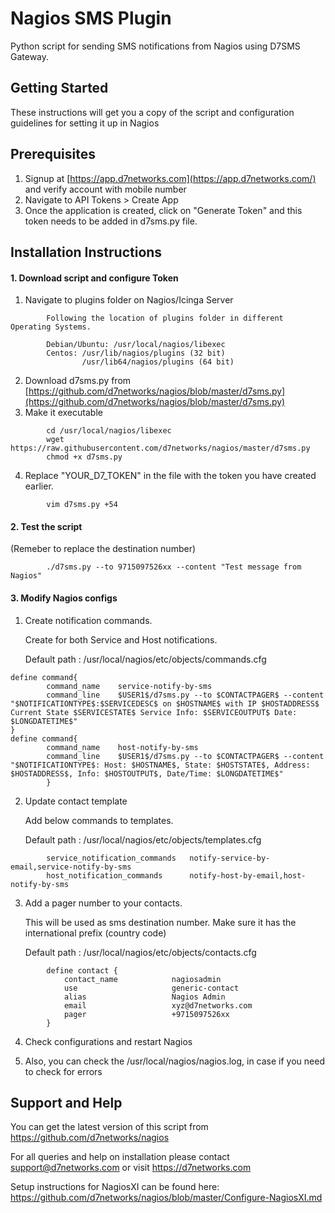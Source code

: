 # Nagios SMS Plugin

Python script for sending SMS notifications from Nagios using D7SMS Gateway.

## Getting Started
These instructions will get you a copy of the script and configuration guidelines for setting it up in Nagios

## Prerequisites

1. Signup at [https://app.d7networks.com](https://app.d7networks.com/) and  verify account with mobile number
2. Navigate to API Tokens > Create App
3. Once the application is created, click on "Generate Token" and this token needs to be added in d7sms.py file. 

## Installation Instructions

#### 1. Download script and configure Token

1. Navigate to plugins folder on Nagios/Icinga Server
```
        Following the location of plugins folder in different Operating Systems. 

        Debian/Ubuntu: /usr/local/nagios/libexec
        Centos: /usr/lib/nagios/plugins (32 bit)
                /usr/lib64/nagios/plugins (64 bit)
```
2. Download d7sms.py from [https://github.com/d7networks/nagios/blob/master/d7sms.py](https://github.com/d7networks/nagios/blob/master/d7sms.py)
3. Make it executable
```
        cd /usr/local/nagios/libexec
        wget https://raw.githubusercontent.com/d7networks/nagios/master/d7sms.py
        chmod +x d7sms.py
```
4. Replace "YOUR_D7_TOKEN" in the file with the token you have created earlier. 
```
        vim d7sms.py +54
```
#### 2. Test the script
(Remeber to replace the destination number)

```
        ./d7sms.py --to 9715097526xx --content "Test message from Nagios"
```

#### 3. Modify Nagios configs

1. Create notification commands.
    
    Create for both Service and Host notifications. 

    Default path : /usr/local/nagios/etc/objects/commands.cfg
```
define command{
        command_name    service-notify-by-sms
        command_line    $USER1$/d7sms.py --to $CONTACTPAGER$ --content "$NOTIFICATIONTYPE$:$SERVICEDESC$ on $HOSTNAME$ with IP $HOSTADDRESS$ Current State $SERVICESTATE$ Service Info: $SERVICEOUTPUT$ Date: $LONGDATETIME$"
}
define command{
        command_name    host-notify-by-sms
        command_line    $USER1$/d7sms.py --to $CONTACTPAGER$ --content "$NOTIFICATIONTYPE$: Host: $HOSTNAME$, State: $HOSTSTATE$, Address: $HOSTADDRESS$, Info: $HOSTOUTPUT$, Date/Time: $LONGDATETIME$"
        }
```

2. Update contact template 

    Add below commands to templates. 
    
    Default path : /usr/local/nagios/etc/objects/templates.cfg
```
        service_notification_commands   notify-service-by-email,service-notify-by-sms
        host_notification_commands      notify-host-by-email,host-notify-by-sms
```

3. Add a pager number to your contacts. 
        
    This will be used as sms destination number. Make sure it has the international prefix (country code)
    
    Default path : /usr/local/nagios/etc/objects/contacts.cfg

```
        define contact {
            contact_name            nagiosadmin
            use                     generic-contact
            alias                   Nagios Admin
            email                   xyz@d7networks.com
            pager                   +9715097526xx
        }
```

4. Check configurations and restart Nagios

5. Also, you can check the /usr/local/nagios/nagios.log, in case if you need to check for errors

## Support and Help

You can get the latest version of this script from https://github.com/d7networks/nagios 

For all queries and help on installation please contact support@d7networks.com or visit https://d7networks.com

Setup instructions for NagiosXI can be found here: https://github.com/d7networks/nagios/blob/master/Configure-NagiosXI.md
